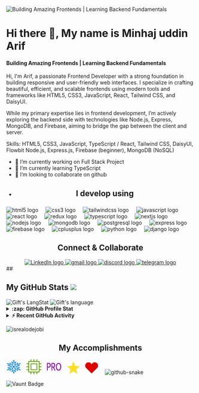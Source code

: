 ![Building Amazing Frontends | Learning Backend Fundamentals](https://media.licdn.com/dms/image/v2/D5616AQHh5coTIQ0x-g/profile-displaybackgroundimage-shrink_350_1400/profile-displaybackgroundimage-shrink_350_1400/0/1722488953277?e=1741824000&v=beta&t=9PsM9OxXpHSxYwOEVvG7Cb2XKfLAooeRdoOtcvEoDCY)

# Hi there 👋, My name is Minhaj uddin Arif

#### Building Amazing Frontends | Learning Backend Fundamentals


Hi, I'm Arif, a passionate Frontend Developer with a strong foundation in building responsive and user-friendly web interfaces. I specialize in crafting beautiful, efficient, and scalable frontends using modern tools and frameworks like HTML5, CSS3, JavaScript, React, Tailwind CSS, and DaisyUI.

While my primary expertise lies in frontend development, I’m actively exploring the backend side with technologies like Node.js, Express, MongoDB, and Firebase, aiming to bridge the gap between the client and server.

Skills: HTML5, CSS3, JavaScript, TypeScript / React, Tailwind CSS, DaisyUI, Flowbit Node.js, Express.js, Firebase (beginner), MongoDB (NoSQL)

- 🔭 I’m currently working on Full Stack Project 
- 🌱 I’m currently learning TypeScript 
- 👯 I’m looking to collaborate on github
- <h2 align="center">I develop using</h2>

###

<div align="left">
  <img src="https://cdn.jsdelivr.net/gh/devicons/devicon/icons/html5/html5-original.svg" height="40" alt="html5 logo"  />
  <img width="12" />
  <img src="https://cdn.jsdelivr.net/gh/devicons/devicon/icons/css3/css3-original.svg" height="40" alt="css3 logo"  />
  <img width="12" />
  <img src="https://cdn.simpleicons.org/tailwindcss/06B6D4" height="40" alt="tailwindcss logo"  />
  <img width="12" />
  <img src="https://cdn.jsdelivr.net/gh/devicons/devicon/icons/javascript/javascript-original.svg" height="40" alt="javascript logo"  />
  <img width="12" />
  <img src="https://cdn.jsdelivr.net/gh/devicons/devicon/icons/react/react-original.svg" height="40" alt="react logo"  />
  <img width="12" />
  <img src="https://skillicons.dev/icons?i=redux" height="40" alt="redux logo"  />
  <img width="12" />
  <img src="https://cdn.jsdelivr.net/gh/devicons/devicon/icons/typescript/typescript-original.svg" height="40" alt="typescript logo"  />
  <img width="12" />
  <img src="https://skillicons.dev/icons?i=nextjs" height="40" alt="nextjs logo"  />
  <img width="12" />
  <img src="https://cdn.jsdelivr.net/gh/devicons/devicon/icons/nodejs/nodejs-original.svg" height="40" alt="nodejs logo"  />
  <img width="12" />
  <img src="https://cdn.simpleicons.org/mongodb/47A248" height="40" alt="mongodb logo"  />
  <img width="12" />
  <img src="https://skillicons.dev/icons?i=postgres" height="40" alt="postgresql logo"  />
  <img width="12" />
  <img src="https://skillicons.dev/icons?i=express" height="40" alt="express logo"  />
  <img width="12" />
  <img src="https://skillicons.dev/icons?i=firebase" height="40" alt="firebase logo"  />
  <img width="12" />
  <img src="https://skillicons.dev/icons?i=cpp" height="40" alt="cplusplus logo"  />
  <img width="12" />
  <img src="https://skillicons.dev/icons?i=py" height="40" alt="python logo"  />
  <img width="12" />
  <img src="https://skillicons.dev/icons?i=django" height="40" alt="django logo"  />
</div>
<h2 align="center">Connect & Collaborate</h2>
<div align="center">
<a href="https://www.linkedin.com/in/minhaj-uddin-arif-4321b0258/" target="_blank">
    <img src="https://raw.githubusercontent.com/maurodesouza/profile-readme-generator/master/src/assets/icons/social/linkedin/default.svg" width="52" height="40" alt="LinkedIn logo" />
</a>
<a href="arifk62901@gmail.com" target="_blank">

  <img src="https://cdn-icons-png.flaticon.com/128/12868/12868600.png" clas width="52" height="40" alt="gmail logo"  />
</a>

<a href=" https://discord.com/users/1324196130627780639 " target="_blank">

  <img src="https://cdn-icons-png.flaticon.com/128/3670/3670157.png" width="52" height="40" alt="discord logo"  />
</a>

  <a href="https://t.me/Minhaj_Uddin_Arif" target="_blank">
  <img src="https://raw.githubusercontent.com/maurodesouza/profile-readme-generator/master/src/assets/icons/social/telegram/default.svg" width="52" height="40" alt="telegram logo"  />

  </a>
</div>
 ##  
<h2 align='left'> My GitHub Stats <img src = "https://i.pinimg.com/originals/65/c4/f4/65c4f452571be1261e9c623f7da488ac.gif" width = 35px> </h2>
 
 <div>
   <img align="center" src="https://github-readme-streak-stats.herokuapp.com/?user=lauragift21" alt="Gift's LangStat" />
  <img align="center" src="https://github-readme-stats.vercel.app/api/top-langs?username=lauragift21&langs_count=10&show_icons=true&locale=en&layout=compact&theme=light" alt="Gift's language" height="192px"  width="500px"/>
</div>
<details>
  <summary><b>:zap: GitHub Profile Stat</b></summary>
  <img src="https://github-readme-stats.anuraghazra1.vercel.app/api?username=lauragift21&show_icons=true" />
</details>
<details>
  <summary><b>⚡ Recent GitHub Activity</b></summary>
  <br/>
   <a href="https://github.com/lauragift21/"><img alt="Gift' Activity Graph" src="https://activity-graph.herokuapp.com/graph?username=lauragift21&custom_title=Gift's%20Contribution%20Graph&theme=react-dark" /></a>
  <br/>
</details>

<!-- GitHub section: END -->

<!-- Profile Views -->

<p align="left"> <img src="https://komarev.com/ghpvc/?username=lauragift21&label=Profile%20views&color=0e75b6&style=flat" alt="isrealodejobi" />
</p>

 
<h2 align="center">My Accomplishments</h2>


<a href='https://archiveprogram.github.com/'><img src='https://raw.githubusercontent.com/acervenky/animated-github-badges/master/assets/acbadge.gif' width='40' height='40'></a> <a href='https://docs.github.com/en/developers'><img src='https://raw.githubusercontent.com/acervenky/animated-github-badges/master/assets/devbadge.gif' width='40' height='40'></a> <a href='https://github.com/pricing'><img src='https://raw.githubusercontent.com/acervenky/animated-github-badges/master/assets/pro.gif' width='40' height='40'></a> <a href='https://stars.github.com/'><img src='https://raw.githubusercontent.com/acervenky/animated-github-badges/master/assets/starbadge.gif' width='35' height='35'></a> <a href='https://docs.github.com/en/github/supporting-the-open-source-community-with-github-sponsors'><img src='https://raw.githubusercontent.com/acervenky/animated-github-badges/master/assets/sponsorbadge.gif' width='35' height='35'></a> 
<picture>
  <source media="(prefers-color-scheme: dark)" srcset="https://raw.githubusercontent.com/tobiasmeyhoefer/tobiasmeyhoefer/output/github-snake-dark.svg" />
  <source media="(prefers-color-scheme: light)" srcset="https://raw.githubusercontent.com/tobiasmeyhoefer/tobiasmeyhoefer/output/github-snake.svg" />
  <img alt="github-snake" src="https://raw.githubusercontent.com/tobiasmeyhoefer/tobiasmeyhoefer/output/github-snake.svg" />
</picture>

![Vaunt Badge](https://api.vaunt.dev/v1/github/entities/minhaj-uddin-arif-23/contributions?format=svg&private=false) 



